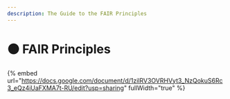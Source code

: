 ```yaml
---
description: The Guide to the FAIR Principles
---
```


# 🟠 FAIR Principles



{% embed url="https://docs.google.com/document/d/1zilRV3OVRHVyt3_NzQokuS6Rc3_eQz4iUaFXMA7t-RU/edit?usp=sharing" fullWidth="true" %}
